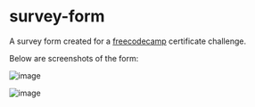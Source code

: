 # survey-form
A survey form created for a [freecodecamp](https://www.freecodecamp.org/learn/2022/responsive-web-design/build-a-survey-form-project/build-a-survey-form) certificate challenge.

Below are screenshots of the form:

![image](https://github.com/mr-n30/survey-form/assets/69602501/67f179d5-db0e-4543-9ed2-5f9266068f95)

![image](https://github.com/mr-n30/survey-form/assets/69602501/c45159d5-0e3a-4c2d-9645-6a3c32f08b36)

